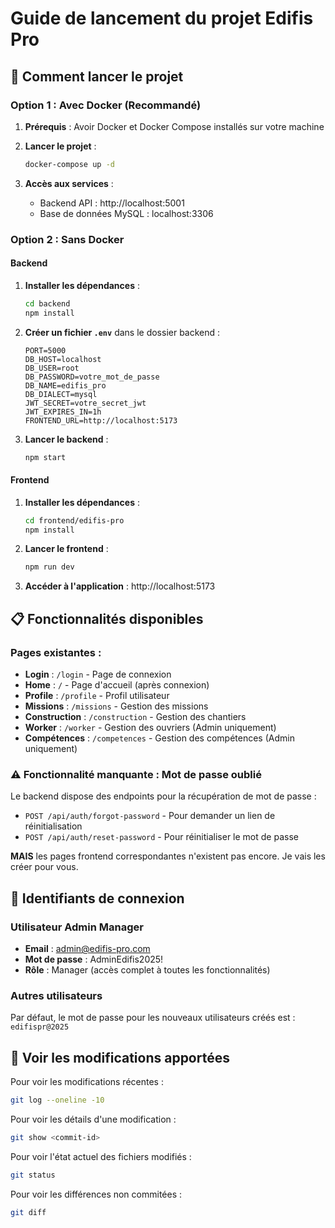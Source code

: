 # Guide de lancement du projet Edifis Pro

## 🚀 Comment lancer le projet

### Option 1 : Avec Docker (Recommandé)

1. **Prérequis** : Avoir Docker et Docker Compose installés sur votre machine

2. **Lancer le projet** :
   ```bash
   docker-compose up -d
   ```

3. **Accès aux services** :
   - Backend API : http://localhost:5001
   - Base de données MySQL : localhost:3306

### Option 2 : Sans Docker

#### Backend
1. **Installer les dépendances** :
   ```bash
   cd backend
   npm install
   ```

2. **Créer un fichier `.env`** dans le dossier backend :
   ```env
   PORT=5000
   DB_HOST=localhost
   DB_USER=root
   DB_PASSWORD=votre_mot_de_passe
   DB_NAME=edifis_pro
   DB_DIALECT=mysql
   JWT_SECRET=votre_secret_jwt
   JWT_EXPIRES_IN=1h
   FRONTEND_URL=http://localhost:5173
   ```

3. **Lancer le backend** :
   ```bash
   npm start
   ```

#### Frontend
1. **Installer les dépendances** :
   ```bash
   cd frontend/edifis-pro
   npm install
   ```

2. **Lancer le frontend** :
   ```bash
   npm run dev
   ```

3. **Accéder à l'application** : http://localhost:5173

## 📋 Fonctionnalités disponibles

### Pages existantes :
- **Login** : `/login` - Page de connexion
- **Home** : `/` - Page d'accueil (après connexion)
- **Profile** : `/profile` - Profil utilisateur
- **Missions** : `/missions` - Gestion des missions
- **Construction** : `/construction` - Gestion des chantiers
- **Worker** : `/worker` - Gestion des ouvriers (Admin uniquement)
- **Compétences** : `/competences` - Gestion des compétences (Admin uniquement)

### ⚠️ Fonctionnalité manquante : Mot de passe oublié

Le backend dispose des endpoints pour la récupération de mot de passe :
- `POST /api/auth/forgot-password` - Pour demander un lien de réinitialisation
- `POST /api/auth/reset-password` - Pour réinitialiser le mot de passe

**MAIS** les pages frontend correspondantes n'existent pas encore. Je vais les créer pour vous.

## 🔐 Identifiants de connexion

### Utilisateur Admin Manager
- **Email** : admin@edifis-pro.com
- **Mot de passe** : AdminEdifis2025!
- **Rôle** : Manager (accès complet à toutes les fonctionnalités)

### Autres utilisateurs
Par défaut, le mot de passe pour les nouveaux utilisateurs créés est : `edifispr@2025`

## 📝 Voir les modifications apportées

Pour voir les modifications récentes :
```bash
git log --oneline -10
```

Pour voir les détails d'une modification :
```bash
git show <commit-id>
```

Pour voir l'état actuel des fichiers modifiés :
```bash
git status
```

Pour voir les différences non commitées :
```bash
git diff
